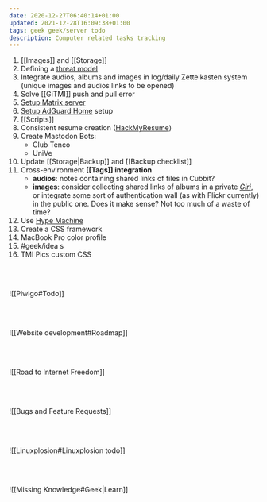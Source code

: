 ```yaml
---
date: 2020-12-27T06:40:14+01:00
updated: 2021-12-28T16:09:38+01:00
tags: geek geek/server todo
description: Computer related tasks tracking
---
```

1. [[Images]] and [[Storage]]
1. Defining a [threat model](https://protonmail.com/blog/what-is-a-threat-model/ 'Privacy Decrypted #1: What is a threat model?')
3. Integrate audios, albums and images in log/daily Zettelkasten system (unique images and audios links to be opened)
1. Solve [[GiTMI]] push and pull error
1. [Setup Matrix server](https://github.com/matrix-org/synapse#id5 'Install Synapse')
1. [Setup AdGuard Home](https://adguard.tommi.space 'AdGuard') setup
9. [[Scripts]]
1. Consistent resume creation ([HackMyResume](https://github.com/hacksalot/HackMyResume 'HackMyResume on GitHub'))
1. Create Mastodon Bots:
	- Club Tenco
	- UniVe
2. Update [[Storage|Backup]] and [[Backup checklist]]
4. Cross-environment **[[Tags]] integration**
	- **audios**: notes containing shared links of files in Cubbit?
	- **images**: consider collecting shared links of albums in a private *[Giri](/giri 'Giri')*, or integrate some sort of authentication wall (as with Flickr currently) in the public one. Does it make sense? Not too much of a waste of time?
5. Use [Hype Machine](https://hypem.com 'Hype Machine')
7. Create a CSS framework
8. MacBook Pro color profile
1. #geek/idea s
1. TMI Pics custom CSS

<br>
<br>

![[Piwigo#Todo]]

<br>
<br>

![[Website development#Roadmap]]

<br>
<br>

![[Road to Internet Freedom]]

<br>
<br>

![[Bugs and Feature Requests]]

<br>
<br>

![[Linuxplosion#Linuxplosion todo]]

<br>
<br>

![[Missing Knowledge#Geek|Learn]]

[Yunohost]: https://yunohost.org/ 'Yunohost'
